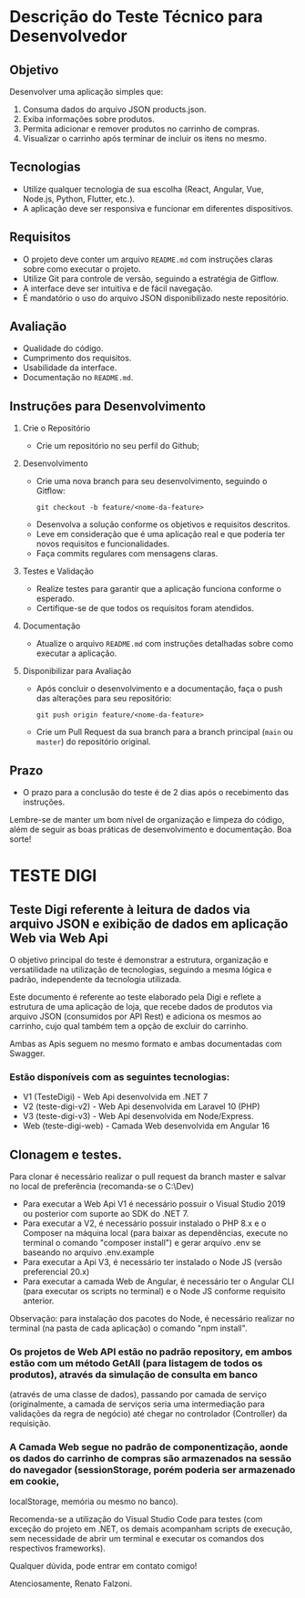 # Descrição do Teste Técnico para Desenvolvedor

## Objetivo
Desenvolver uma aplicação simples que:
1. Consuma dados do arquivo JSON products.json.
2. Exiba informações sobre produtos.
3. Permita adicionar e remover produtos no carrinho de compras.
4. Visualizar o carrinho após terminar de incluir os itens no mesmo.

## Tecnologias
- Utilize qualquer tecnologia de sua escolha (React, Angular, Vue, Node.js, Python, Flutter, etc.).
- A aplicação deve ser responsiva e funcionar em diferentes dispositivos.

## Requisitos
- O projeto deve conter um arquivo `README.md` com instruções claras sobre como executar o projeto.
- Utilize Git para controle de versão, seguindo a estratégia de Gitflow.
- A interface deve ser intuitiva e de fácil navegação.
- É mandatório o uso do arquivo JSON disponibilizado neste repositório.

## Avaliação
- Qualidade do código.
- Cumprimento dos requisitos.
- Usabilidade da interface.
- Documentação no `README.md`.

## Instruções para Desenvolvimento

1. Crie o Repositório
   - Crie um repositório no seu perfil do Github;
     
2. Desenvolvimento
   - Crie uma nova branch para seu desenvolvimento, seguindo o Gitflow:
     ```
     git checkout -b feature/<nome-da-feature>
     ```
   - Desenvolva a solução conforme os objetivos e requisitos descritos.
   - Leve em consideração que é uma aplicação real e que poderia ter novos requisitos e funcionalidades.
   - Faça commits regulares com mensagens claras.

3. Testes e Validação
   - Realize testes para garantir que a aplicação funciona conforme o esperado.
   - Certifique-se de que todos os requisitos foram atendidos.

4. Documentação
   - Atualize o arquivo `README.md` com instruções detalhadas sobre como executar a aplicação.

5. Disponibilizar para Avaliação
   - Após concluir o desenvolvimento e a documentação, faça o push das alterações para seu repositório:
     ```
     git push origin feature/<nome-da-feature>
     ```
   - Crie um Pull Request da sua branch para a branch principal (`main` ou `master`) do repositório original.

## Prazo
- O prazo para a conclusão do teste é de 2 dias após o recebimento das instruções.

Lembre-se de manter um bom nível de organização e limpeza do código, além de seguir as boas práticas de desenvolvimento e documentação. Boa sorte!


# TESTE DIGI

## Teste Digi referente à leitura de dados via arquivo JSON e exibição de dados em aplicação Web via Web Api

O objetivo principal do teste é demonstrar a estrutura, organização e versatilidade na utilização de tecnologias, seguindo a mesma lógica e padrão, independente da tecnologia utilizada.

Este documento é referente ao teste elaborado pela Digi e reflete a estrutura de uma aplicação de loja, que recebe dados de produtos via arquivo JSON (consumidos por API Rest)
e adiciona os mesmos ao carrinho, cujo qual também tem a opção de excluir do carrinho.

Ambas as Apis seguem no mesmo formato e ambas documentadas com Swagger.

### Estão disponíveis com as seguintes tecnologias:
- V1 (TesteDigi) - Web Api desenvolvida em .NET 7
- V2 (teste-digi-v2) - Web Api desenvolvida em Laravel 10 (PHP)
- V3 (teste-digi-v3) - Web Api desenvolvida em Node/Express.
- Web (teste-digi-web) - Camada Web desenvolvida em Angular 16

## Clonagem e testes.

Para clonar é necessário realizar o pull request da branch master e salvar no local de preferência (recomanda-se o C:\Dev)

- Para executar a Web Api V1 é necessário possuir o Visual Studio 2019 ou posterior com suporte ao SDK do .NET 7.
- Para executar a V2, é necessário possuir instalado o PHP 8.x e o Composer na máquina local (para baixar as dependências, execute no terminal o comando "composer install") e gerar arquivo .env se baseando no arquivo .env.example
- Para executar a Api V3, é necessário ter instalado o Node JS (versão preferencial 20.x)
- Para executar a camada Web de Angular, é necessário ter o Angular CLI (para executar os scripts no terminal) e o Node JS conforme requisito anterior.

Observação: para instalação dos pacotes do Node, é necessário realizar no terminal (na pasta de cada aplicação) o comando "npm install".

### Os projetos de Web API estão no padrão repository, em ambos estão com um método GetAll (para listagem de todos os produtos), através da simulação de consulta em banco
(através de uma classe de dados), passando por camada de serviço (originalmente, a camada de serviços seria uma intermediação para validações da regra de negócio) até chegar no controlador
(Controller) da requisição.

### A Camada Web segue no padrão de componentização, aonde os dados do carrinho de compras são armazenados na sessão do navegador (sessionStorage, porém poderia ser armazenado em cookie,
localStorage, memória ou mesmo no banco).

Recomenda-se a utilização do Visual Studio Code para testes (com exceção do projeto em .NET, os demais acompanham scripts de execução, sem necessidade de abrir um terminal e executar os comandos dos respectivos frameworks).

Qualquer dúvida, pode entrar em contato comigo!

Atenciosamente,
Renato Falzoni.
